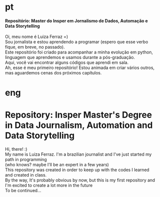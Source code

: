 # pt
#### Repositório: Master do Insper em Jornalismo de Dados, Automação e Data Storytelling

Oi, meu nome é Luiza Ferraz =)
<br>Sou jornalista e estou aprendendo a programar (espero que esse verbo fique, em breve, no passado).
<br>Este repositório foi criado para acompanhar a minha evolução em python, linguagem que aprendemos e usamos durante a pós-graduação.
<br>Aqui, você vai encontrar alguns códigos que aprendi em sala.
<br>Ah, esse é meu primeiro repositório! Estou animada em criar vários outros, mas aguardemos cenas dos próximos capítulos.

# eng
# Repository: Insper Master's Degree in Data Journalism, Automation and Data Storytelling

Hi, there! :)
<br>My name is Luiza Ferraz. I'm a brazilian journalist and I've just started my path in programming 
<br>(who knows? maybe I'll be an expert in a few years)
<br>This repository was created in order to keep up with the codes I learned and created in class.
<br>By the way, It's probably obvious by now, but this is my first repository and I'm excited to create a lot more in the future
<br>To be continued...
